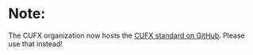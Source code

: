 # Note:

The CUFX organization now hosts the [CUFX standard on GitHub](https://github.com/cufx/standard). Please use that instead!
